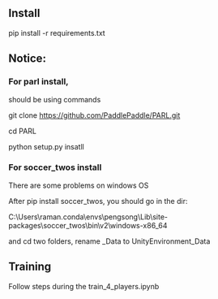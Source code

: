 ## Install

pip install -r requirements.txt

## Notice:

### For parl install, 
should be using commands

git clone https://github.com/PaddlePaddle/PARL.git

cd PARL

python setup.py insatll

### For soccer_twos install

There are some problems on windows OS

After pip install soccer_twos, you should go in the dir:

C:\Users\raman\.conda\envs\pengsong\Lib\site-packages\soccer_twos\bin\v2\windows-x86_64

and cd two folders, rename _Data to UnityEnvironment_Data


## Training

Follow steps during the train_4_players.ipynb
